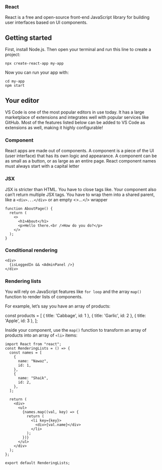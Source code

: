 ### React

React is a free and open-source front-end JavaScript library for building user interfaces based on UI components.

## Getting started

First, install Node.js. Then open your terminal and run this line to create a project:

```
npx create-react-app my-app
```

Now you can run your app with:

```
cd my-app
npm start
```

## Your editor

VS Code is one of the most popular editors in use today. It has a large marketplace of extensions and integrates well with popular services like GitHub. Most of the features listed below can be added to VS Code as extensions as well, making it highly configurable!

### Component

React apps are made out of components. A component is a piece of the UI (user interface) that has its own logic and appearance. A component can be as small as a button, or as large as an entire page. React component names must always start with a capital letter

### JSX

JSX is stricter than HTML.
You have to close tags like.
Your component also can’t return multiple JSX tags.
You have to wrap them into a shared parent, like a `<div>...</div>` or an empty <>...</> wrapper

```
function AboutPage() {
  return (
    <>
      <h1>About</h1>
      <p>Hello there.<br />How do you do?</p>
    </>
  );
}
```

### Conditional rendering

```
<div>
  {isLoggedIn && <AdminPanel />}
</div>
```

### Rendering lists

You will rely on JavaScript features like `for loop` and the array `map()` function to render lists of components.

For example, let’s say you have an array of products:

const products = [
{ title: 'Cabbage', id: 1 },
{ title: 'Garlic', id: 2 },
{ title: 'Apple', id: 3 },
];

Inside your component, use the `map()` function to transform an array of products into an array of `<li>` items:

```
import React from "react";
const RenderingLists = () => {
  const names = [
    {
      name: "Nawaz",
      id: 1,
    },
    {
      name: "Shaik",
      id: 2,
    },
  ];

  return (
    <div>
      <ul>
        {names.map((val, key) => {
          return (
            <li key={key}>
              <div>{val.name}</div>
            </li>
          );
        })}
      </ul>
    </div>
  );
};

export default RenderingLists;

```

